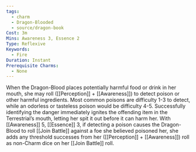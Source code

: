 ```yaml
---
tags:
  - charm
  - Dragon-Blooded
  - source/dragon-book
Cost: 3m
Mins: Awareness 3, Essence 2
Type: Reflexive
Keywords:
  - Fire
Duration: Instant
Prerequisite Charms:
  - None
---
```

When the Dragon-Blood places potentially harmful food or drink in her mouth, she may roll ([[Perception]] + [[Awareness]]) to detect poison or other harmful ingredients. Most common poisons are difficulty 1-3 to detect, while an odorless or tasteless poison would be difficulty 4-5. Successfully identifying the danger immediately ignites the offending item in the Terrestrial’s mouth, letting her spit it out before it can harm her. With [[Awareness]] 5, [[Essence]] 3, if detecting a poison causes the Dragon-Blood to roll [[Join Battle]] against a foe she believed poisoned her, she adds any threshold successes from her ([[Perception]] + [[Awareness]]) roll as non-Charm dice on her [[Join Battle]] roll.